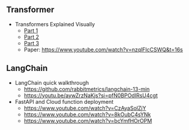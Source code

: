 ## Transformer
- Transformers Explained Visually
  - [Part 1](https://towardsdatascience.com/transformers-explained-visually-part-1-overview-of-functionality-95a6dd460452)
  - [Part 2](https://towardsdatascience.com/transformers-explained-visually-part-2-how-it-works-step-by-step-b49fa4a64f34)
  - [Part 3](https://towardsdatascience.com/transformers-explained-visually-part-3-multi-head-attention-deep-dive-1c1ff1024853)
  - Paper: https://www.youtube.com/watch?v=nzqlFIcCSWQ&t=16s

## LangChain
- LangChain quick walkthrough
  - https://github.com/rabbitmetrics/langchain-13-min
  - https://youtu.be/aywZrzNaKjs?si=pfN0BPOdIRsU4cgt
- FastAPI and Cloud function deployment
  - https://www.youtube.com/watch?v=CzAyaSolZjY
  - https://www.youtube.com/watch?v=8kOubC4sYNk
  - https://www.youtube.com/watch?v=bcYmfHOrOPM

